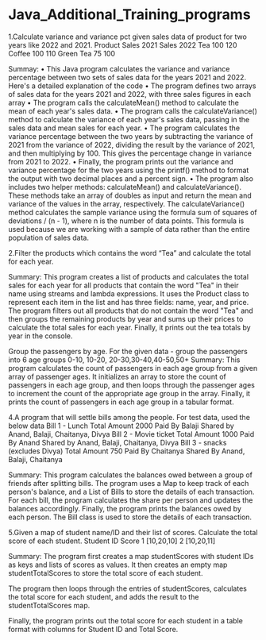 # Java_Additional_Training_programs
1.Calculate variance and variance pct given sales data of product for two years like 2022 and 2021. Product Sales 2021 Sales 2022 Tea 100 120 Coffee 100 110 Green Tea 75 100

Summay: • This Java program calculates the variance and variance percentage between two sets of sales data for the years 2021 and 2022. Here's a detailed explanation of the code • The program defines two arrays of sales data for the years 2021 and 2022, with three sales figures in each array • The program calls the calculateMean() method to calculate the mean of each year's sales data. • The program calls the calculateVariance() method to calculate the variance of each year's sales data, passing in the sales data and mean sales for each year. • The program calculates the variance percentage between the two years by subtracting the variance of 2021 from the variance of 2022, dividing the result by the variance of 2021, and then multiplying by 100. This gives the percentage change in variance from 2021 to 2022. • Finally, the program prints out the variance and variance percentage for the two years using the printf() method to format the output with two decimal places and a percent sign. • The program also includes two helper methods: calculateMean() and calculateVariance(). These methods take an array of doubles as input and return the mean and variance of the values in the array, respectively. The calculateVariance() method calculates the sample variance using the formula sum of squares of deviations / (n - 1), where n is the number of data points. This formula is used because we are working with a sample of data rather than the entire population of sales data.

2.Filter the products which contains the word “Tea” and calculate the total for each year.

Summary: This program creates a list of products and calculates the total sales for each year for all products that contain the word "Tea" in their name using streams and lambda expressions. It uses the Product class to represent each item in the list and has three fields: name, year, and price. The program filters out all products that do not contain the word "Tea" and then groups the remaining products by year and sums up their prices to calculate the total sales for each year. Finally, it prints out the tea totals by year in the console.

Group the passengers by age. For the given data - group the passengers into 6 age groups 0-10, 10-20, 20-30,30-40,40-50,50+
Summary: This program calculates the count of passengers in each age group from a given array of passenger ages. It initializes an array to store the count of passengers in each age group, and then loops through the passenger ages to increment the count of the appropriate age group in the array. Finally, it prints the count of passengers in each age group in a tabular format.

4.A program that will settle bills among the people. For test data, used the below data Bill 1 - Lunch Total Amount 2000 Paid By Balaji Shared by Anand, Balaji, Chaitanya, Divya Bill 2 - Movie ticket Total Amount 1000 Paid By Anand Shared by Anand, Balaji, Chaitanya, Divya Bill 3 - snacks (excludes Divya) Total Amount 750 Paid By Chaitanya Shared By Anand, Balaji, Chaitanya

Summary: This program calculates the balances owed between a group of friends after splitting bills. The program uses a Map to keep track of each person's balance, and a List of Bills to store the details of each transaction. For each bill, the program calculates the share per person and updates the balances accordingly. Finally, the program prints the balances owed by each person. The Bill class is used to store the details of each transaction.

5.Given a map of student name/ID and their list of scores. Calculate the total score of each student. Student ID Score 1 [10,20,10] 2 [10,20,11]

Summary: The program first creates a map studentScores with student IDs as keys and lists of scores as values. It then creates an empty map studentTotalScores to store the total score of each student.

The program then loops through the entries of studentScores, calculates the total score for each student, and adds the result to the studentTotalScores map.

Finally, the program prints out the total score for each student in a table format with columns for Student ID and Total Score.
